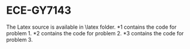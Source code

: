 # ECE-GY7143

The Latex source is available in \latex folder.
*1 contains the code for problem 1.
*2 contains the code for problem 2.
*3 contains the code for problem 3.
